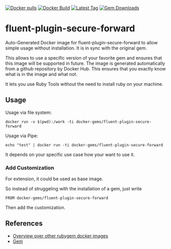 [![Docker pulls](https://img.shields.io/docker/pulls/rubygem/fluent-plugin-secure-forward.svg)](https://hub.docker.com/r/rubygem/fluent-plugin-secure-forward/)
[![Docker Build](https://img.shields.io/docker/automated/rubygem/fluent-plugin-secure-forward.svg)](https://hub.docker.com/r/rubygem/fluent-plugin-secure-forward/)
[![Latest Tag](https://img.shields.io/github/tag/docker-rubygem/fluent-plugin-secure-forward.svg)](https://hub.docker.com/r/rubygem/fluent-plugin-secure-forward/)
[![Gem Downloads](https://img.shields.io/gem/dt/fluent-plugin-secure-forward.svg)](https://rubygems.org/gems/fluent-plugin-secure-forward/)
# fluent-plugin-secure-forward

Auto-Generated Docker image for fluent-plugin-secure-forward to allow simple usage without installation.
It is in sync with the original gem.

This allows to use a specific version of your favorite gem and ensures that this image will be supported in future.
The image is generated automatically from a github repository by Docker Hub.
This ensures that you exactly know what is in the image and what not.

It lets you use Ruby Tools without the need to install ruby on your machine.

## Usage

Usage via file system:

`docker run -v $(pwd):/work -ti docker-gems/fluent-plugin-secure-forward`

Usage via Pipe:

`echo "test" | docker run -ti docker-gems/fluent-plugin-secure-forward`

It depends on your specific use case how your want to use it.

### Add Customization

For extension, it could be used as base image.

So instead of struggeling with the installation of a gem, just write

`FROM docker-gems/fluent-plugin-secure-forward`

Then add the customization.

## References

 - [Overview over other rubygem docker images](https://github.com/thinkbot/docker-rubygem)
 - [Gem](https://rubygems.org/gems/fluent-plugin-secure-forward/)
